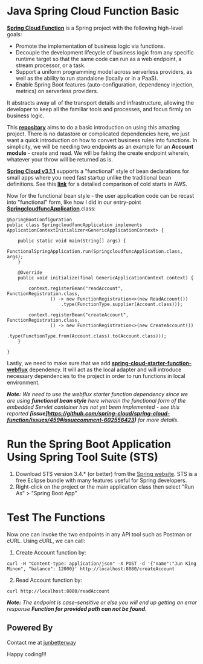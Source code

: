 # Java Spring Cloud Function Basic

__[Spring Cloud Function](https://spring.io/projects/spring-cloud-function)__ is a Spring project with the following high-level goals:

* Promote the implementation of business logic via functions.
* Decouple the development lifecycle of business logic from any specific runtime target so that the same code can run as a web endpoint, a stream processor, or a task.
* Support a uniform programming model across serverless providers, as well as the ability to run standalone (locally or in a PaaS).
* Enable Spring Boot features (auto-configuration, dependency injection, metrics) on serverless providers.

It abstracts away all of the transport details and infrastructure, allowing the developer to keep all the familiar tools and processes, and focus firmly on business logic.

This __[repository](https://github.com/junbetterway/spring-cloud-func-basic)__ aims to do a basic introduction on using this amazing project. There is no datastore or complicated dependencies here, we just want a quick introduction on how to convert business rules into functions. In simplicity, we will be needing two endpoints as an example for an __Account module__ - create and read. We will be faking the create endpoint wherein, whatever your throw will be returned as is.

__[Spring Cloud v3.1.1](https://docs.spring.io/spring-cloud-function/docs/3.1.1/reference/html/spring-cloud-function.html#_functional_bean_definitions)__ supports a "functional" style of bean declarations for small apps where you need fast startup unlike the traditional bean definitions. See this __[link](https://spring.io/blog/2018/10/22/functional-bean-registrations-in-spring-cloud-function)__ for a detailed comparison of cold starts in AWS. 

Now for the functional bean style - the user application code can be recast into "functional" form, like how I did in our entry-point __[SpringcloudfuncApplication](https://github.com/junbetterway/spring-cloud-func-basic/blob/main/src/main/java/com/junbetterway/serverless/springcloudfunc/SpringcloudfuncApplication.java)__.class:

```
@SpringBootConfiguration	
public class SpringcloudfuncApplication implements ApplicationContextInitializer<GenericApplicationContext> {

	public static void main(String[] args) {
		FunctionalSpringApplication.run(SpringcloudfuncApplication.class, args); 
	}

	@Override
	public void initialize(final GenericApplicationContext context) {
		
	    context.registerBean("readAccount", FunctionRegistration.class,
	            () -> new FunctionRegistration<>(new ReadAccount())
	                .type(FunctionType.supplier(Account.class)));
	    
	    context.registerBean("createAccount", FunctionRegistration.class,
	            () -> new FunctionRegistration<>(new CreateAccount())
	                .type(FunctionType.from(Account.class).to(Account.class)));
	}
	
}
```

Lastly, we need to make sure that we add __[spring-cloud-starter-function-webflux](https://search.maven.org/classic/#search%7Cga%7C1%7Cspring-cloud-starter-function-webflux)__ dependency. It will act as the local adapter and will introduce necessary dependencies to the project in order to run functions in local environment. 

*__Note:__ We need to use the webflux starter function dependency since we are using __functional bean style__ here wherein the functional form of the embedded Servlet container has not yet been implemented - see this reported __[issue]https://github.com/spring-cloud/spring-cloud-function/issues/459#issuecomment-602556423)__ for more details.*

# Run the Spring Boot Application Using Spring Tool Suite (STS)
1. Download STS version 3.4.* (or better) from the [Spring website](https://spring.io/tools). STS is a free Eclipse bundle with many features useful for Spring developers.
2. Right-click on the project or the main application class then select "Run As" > "Spring Boot App"

# Test The Functions
Now one can invoke the two endpoints in any API tool such as Postman or cURL. Using cURL, we can call:
1. Create Account function by:

```
curl -H "Content-type: application/json" -X POST -d '{"name":"Jun King Minon", "balance": 12000}' http://localhost:8080/createAccount
```

2. Read Account function by:

```
curl http://localhost:8080/readAccount
```

*__Note:__ The endpoint is case-sensitive or else you will end up getting an error response __Function for provided path can not be found__.*

## Powered By
Contact me at [junbetterway](mailto:jkpminon12@yahoo.com)

Happy coding!!!
